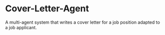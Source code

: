 # Cover-Letter-Agent
A multi-agent system that writes a cover letter for a job position adapted to a job applicant.
